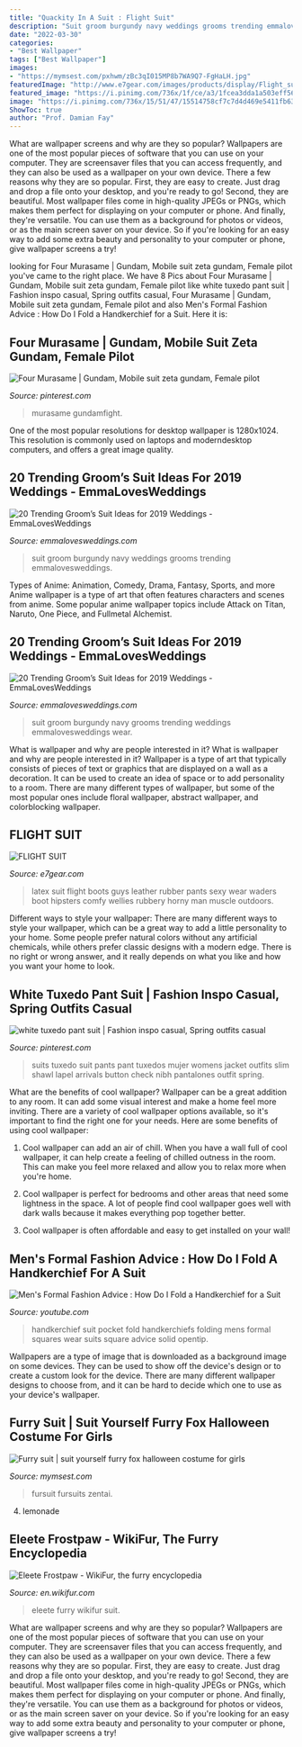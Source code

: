 ```yaml
---
title: "Quackity In A Suit : Flight Suit"
description: "Suit groom burgundy navy weddings grooms trending emmalovesweddings"
date: "2022-03-30"
categories:
- "Best Wallpaper"
tags: ["Best Wallpaper"]
images:
- "https://mymsest.com/pxhwm/zBc3qI015MP8b7WA9Q7-FgHaLH.jpg"
featuredImage: "http://www.e7gear.com/images/products/display/Flight_suit_d.jpg"
featured_image: "https://i.pinimg.com/736x/1f/ce/a3/1fcea3dda1a503eff564c6417f08ac56--white-tuxedo-jacket-tuxedo-pants.jpg"
image: "https://i.pinimg.com/736x/15/51/47/15514758cf7c7d4d469e5411fb634aa7.jpg"
ShowToc: true
author: "Prof. Damian Fay"
---
```



What are wallpaper screens and why are they so popular?
Wallpapers are one of the most popular pieces of software that you can use on your computer. They are screensaver files that you can access frequently, and they can also be used as a wallpaper on your own device. There a few reasons why they are so popular. First, they are easy to create. Just drag and drop a file onto your desktop, and you're ready to go! Second, they are beautiful. Most wallpaper files come in high-quality JPEGs or PNGs, which makes them perfect for displaying on your computer or phone. And finally, they're versatile. You can use them as a background for photos or videos, or as the main screen saver on your device. So if you're looking for an easy way to add some extra beauty and personality to your computer or phone, give wallpaper screens a try!

	

		
looking for Four Murasame | Gundam, Mobile suit zeta gundam, Female pilot you've came to the right place. We have 8 Pics about Four Murasame | Gundam, Mobile suit zeta gundam, Female pilot like white tuxedo pant suit | Fashion inspo casual, Spring outfits casual, Four Murasame | Gundam, Mobile suit zeta gundam, Female pilot and also Men&#039;s Formal Fashion Advice : How Do I Fold a Handkerchief for a Suit. Here it is:
		
    
## Four Murasame | Gundam, Mobile Suit Zeta Gundam, Female Pilot

<img loading=lazy src="https://i.pinimg.com/736x/15/51/47/15514758cf7c7d4d469e5411fb634aa7.jpg" onerror="this.onerror=null;this.src='https://tse2.mm.bing.net/th?id=OIP.dqQ7r16w7CqNVvTk7ofKbAHaJ3&amp;pid=15.1';" alt="Four Murasame | Gundam, Mobile suit zeta gundam, Female pilot">

_Source: pinterest.com_

>murasame gundamfight. 

	

One of the most popular resolutions for desktop wallpaper is 1280x1024. This resolution is commonly used on laptops and moderndesktop computers, and offers a great image quality.

    
## 20 Trending Groom’s Suit Ideas For 2019 Weddings - EmmaLovesWeddings

<img loading=lazy src="http://emmalovesweddings.com/wp-content/uploads/2018/09/navy-blue-and-burgundy-groom-wedding-suit-ideas.jpg" onerror="this.onerror=null;this.src='https://tse2.mm.bing.net/th?id=OIP.5CIJ_xLi5B39_EmI1jrilgHaLH&amp;pid=15.1';" alt="20 Trending Groom’s Suit Ideas for 2019 Weddings - EmmaLovesWeddings">

_Source: emmalovesweddings.com_

>suit groom burgundy navy weddings grooms trending emmalovesweddings. 

	

Types of Anime: Animation, Comedy, Drama, Fantasy, Sports, and more
Anime wallpaper is a type of art that often features characters and scenes from anime. Some popular anime wallpaper topics include Attack on Titan, Naruto, One Piece, and Fullmetal Alchemist.

    
## 20 Trending Groom’s Suit Ideas For 2019 Weddings - EmmaLovesWeddings

<img loading=lazy src="http://emmalovesweddings.com/wp-content/uploads/2018/09/unique-groom-wedding-suit-with-navy-and-burgundy.jpg" onerror="this.onerror=null;this.src='https://tse1.mm.bing.net/th?id=OIP.fMcJigd-CUn-wt9zgNpxNAHaLF&amp;pid=15.1';" alt="20 Trending Groom’s Suit Ideas for 2019 Weddings - EmmaLovesWeddings">

_Source: emmalovesweddings.com_

>suit groom burgundy navy grooms trending weddings emmalovesweddings wear. 

	

What is wallpaper and why are people interested in it?
What is wallpaper and why are people interested in it?
Wallpaper is a type of art that typically consists of pieces of text or graphics that are displayed on a wall as a decoration. It can be used to create an idea of space or to add personality to a room. There are many different types of wallpaper, but some of the most popular ones include floral wallpaper, abstract wallpaper, and colorblocking wallpaper.

    
## FLIGHT SUIT

<img loading=lazy src="http://www.e7gear.com/images/products/display/Flight_suit_d.jpg" onerror="this.onerror=null;this.src='https://tse4.mm.bing.net/th?id=OIP.hhb57ELS5zBNg0RFZOI-yQAAAA&amp;pid=15.1';" alt="FLIGHT SUIT">

_Source: e7gear.com_

>latex suit flight boots guys leather rubber pants sexy wear waders boot hipsters comfy wellies rubbery horny man muscle outdoors. 

	

Different ways to style your wallpaper:
There are many different ways to style your wallpaper, which can be a great way to add a little personality to your home. Some people prefer natural colors without any artificial chemicals, while others prefer classic designs with a modern edge. There is no right or wrong answer, and it really depends on what you like and how you want your home to look.

    
## White Tuxedo Pant Suit | Fashion Inspo Casual, Spring Outfits Casual

<img loading=lazy src="https://i.pinimg.com/736x/1f/ce/a3/1fcea3dda1a503eff564c6417f08ac56--white-tuxedo-jacket-tuxedo-pants.jpg" onerror="this.onerror=null;this.src='https://tse4.mm.bing.net/th?id=OIP.NfFm0xK1naRAp9ZxJFeO_AHaLh&amp;pid=15.1';" alt="white tuxedo pant suit | Fashion inspo casual, Spring outfits casual">

_Source: pinterest.com_

>suits tuxedo suit pants pant tuxedos mujer womens jacket outfits slim shawl lapel arrivals button check nibh pantalones outfit spring. 

	

What are the benefits of cool wallpaper?
Wallpaper can be a great addition to any room. It can add some visual interest and make a home feel more inviting. There are a variety of cool wallpaper options available, so it's important to find the right one for your needs. Here are some benefits of using cool wallpaper: 
1. Cool wallpaper can add an air of chill. When you have a wall full of cool wallpaper, it can help create a feeling of chilled outness in the room. This can make you feel more relaxed and allow you to relax more when you're home. 

2. Cool wallpaper is perfect for bedrooms and other areas that need some lightness in the space. A lot of people find cool wallpaper goes well with dark walls because it makes everything pop together better. 

3. Cool wallpaper is often affordable and easy to get installed on your wall!

    
## Men&#039;s Formal Fashion Advice : How Do I Fold A Handkerchief For A Suit

<img loading=lazy src="http://i1.ytimg.com/vi/nTYNOrQH0dU/hqdefault.jpg" onerror="this.onerror=null;this.src='https://tse3.mm.bing.net/th?id=OIP.5JW0MLgTnatNnTE7EjoWggHaFj&amp;pid=15.1';" alt="Men&#039;s Formal Fashion Advice : How Do I Fold a Handkerchief for a Suit">

_Source: youtube.com_

>handkerchief suit pocket fold handkerchiefs folding mens formal squares wear suits square advice solid opentip. 

	

Wallpapers are a type of image that is downloaded as a background image on some devices. They can be used to show off the device's design or to create a custom look for the device. There are many different wallpaper designs to choose from, and it can be hard to decide which one to use as your device's wallpaper.

    
## Furry Suit | Suit Yourself Furry Fox Halloween Costume For Girls

<img loading=lazy src="https://mymsest.com/pxhwm/zBc3qI015MP8b7WA9Q7-FgHaLH.jpg" onerror="this.onerror=null;this.src='https://tse3.mm.bing.net/th?id=OIP.OvfhfPBjfzE2OpQrmTYM9AAAAA&amp;pid=15.1';" alt="Furry suit | suit yourself furry fox halloween costume for girls">

_Source: mymsest.com_

>fursuit fursuits zentai. 

	

4. lemonade 

    
## Eleete Frostpaw - WikiFur, The Furry Encyclopedia

<img loading=lazy src="https://en.wikifur.com/w/images/thumb/6/68/EleeteFrostpawFursuit.jpg/450px-EleeteFrostpawFursuit.jpg" onerror="this.onerror=null;this.src='https://tse2.mm.bing.net/th?id=OIP.7FM4sAvRXst9lwjnEuPqHAAAAA&amp;pid=15.1';" alt="Eleete Frostpaw - WikiFur, the furry encyclopedia">

_Source: en.wikifur.com_

>eleete furry wikifur suit. 

	

What are wallpaper screens and why are they so popular?
Wallpapers are one of the most popular pieces of software that you can use on your computer. They are screensaver files that you can access frequently, and they can also be used as a wallpaper on your own device. There a few reasons why they are so popular. First, they are easy to create. Just drag and drop a file onto your desktop, and you're ready to go! Second, they are beautiful. Most wallpaper files come in high-quality JPEGs or PNGs, which makes them perfect for displaying on your computer or phone. And finally, they're versatile. You can use them as a background for photos or videos, or as the main screen saver on your device. So if you're looking for an easy way to add some extra beauty and personality to your computer or phone, give wallpaper screens a try!

